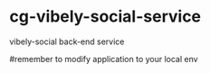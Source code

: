 # cg-vibely-social-service

vibely-social back-end service

#remember to modify application to your local env